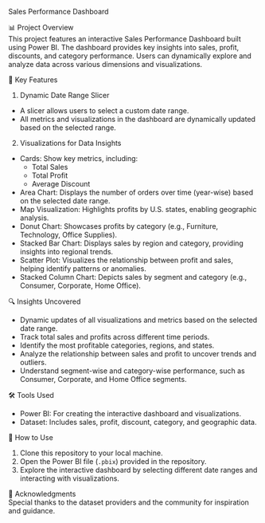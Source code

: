 Sales Performance Dashboard 

📊 Project Overview  
This project features an interactive Sales Performance Dashboard built using Power BI. The dashboard provides key insights into sales, profit, discounts, and category performance. Users can dynamically explore and analyze data across various dimensions and visualizations.  

📌 Key Features  

1. Dynamic Date Range Slicer 
- A slicer allows users to select a custom date range.  
- All metrics and visualizations in the dashboard are dynamically updated based on the selected range.  

2. Visualizations for Data Insights  
- Cards: Show key metrics, including:  
  - Total Sales  
  - Total Profit
  - Average Discount  
- Area Chart: Displays the number of orders over time (year-wise) based on the selected date range.  
- Map Visualization: Highlights profits by U.S. states, enabling geographic analysis.  
- Donut Chart: Showcases profits by category (e.g., Furniture, Technology, Office Supplies).  
- Stacked Bar Chart: Displays sales by region and category, providing insights into regional trends.  
- Scatter Plot: Visualizes the relationship between profit and sales, helping identify patterns or anomalies.  
- Stacked Column Chart: Depicts sales by segment and category (e.g., Consumer, Corporate, Home Office).  

 🔍 Insights Uncovered  
- Dynamic updates of all visualizations and metrics based on the selected date range.  
- Track total sales and profits across different time periods.  
- Identify the most profitable categories, regions, and states.  
- Analyze the relationship between sales and profit to uncover trends and outliers.  
- Understand segment-wise and category-wise performance, such as Consumer, Corporate, and Home Office segments.  

 🛠️ Tools Used  
- Power BI: For creating the interactive dashboard and visualizations.  
- Dataset: Includes sales, profit, discount, category, and geographic data.  

🚀 How to Use  
1. Clone this repository to your local machine.  
2. Open the Power BI file (`.pbix`) provided in the repository.  
3. Explore the interactive dashboard by selecting different date ranges and interacting with visualizations.  

🌟 Acknowledgments  
Special thanks to the dataset providers and the community for inspiration and guidance.  
